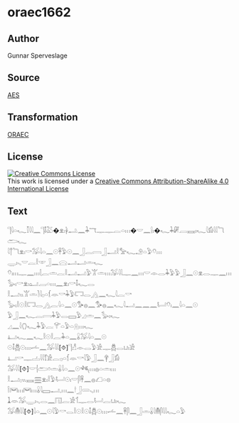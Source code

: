# oraec1662

## Author

Gunnar Sperveslage

## Source

[AES](https://github.com/simondschweitzer/aes)

## Transformation

[ORAEC](https://oraec.github.io/)

## License

<a rel="license" href="http://creativecommons.org/licenses/by-sa/4.0/"><img alt="Creative Commons License" style="border-width:0" src="https://i.creativecommons.org/l/by-sa/4.0/88x31.png" /></a><br />This work is licensed under a <a rel="license" href="http://creativecommons.org/licenses/by-sa/4.0/">Creative Commons Attribution-ShareAlike 4.0 International License</a>

## Text

𓊹𓇋𓏏𓆑𓎿𓇋𓇋𓈖𓊹𓄤𓅷�𓁷𓏤𓋀𓂢𓈖𓇓𓄓𓊃𓊃𓐛𓏏𓏥�𓎟𓈖𓍛𓏤�𓆑𓇓𓏞𓐙𓈘𓏤𓆑𓇋𓀁𓇋𓇋𓆓𓂧𓆑<br>
𓇋𓐩𓆓𓁷𓏤𓎡𓅮𓇋𓏏𓈖𓇳𓋹𓅱𓇳𓈖𓃀𓐛𓇯𓃀𓂝𓎛𓅡𓆑𓄂𓏏𓅱𓄣𓏥<br>
𓇾𓏤𓈅𓎟𓐛𓎛𓎱𓃀𓈖𓈍𓂝𓂝𓏛𓆑<br>
𓄣𓏤𓏥𓊃𓈖𓏥𓇛𓐛𓏛𓐛𓎛𓂝𓂝𓅱𓀠𓏛𓏥𓅮𓇋𓇋𓊃𓈖𓏥𓎟𓁹𓂋𓇓𓅱𓅱𓃀𓈖𓇳𓁷𓂋𓊃𓈖𓏥<br>
𓅭𓏤𓎡𓁷𓏤𓂠𓐙𓏏𓏥𓈖𓁷𓏤𓎡𓄤𓆑𓂋<br>
𓎛𓂝𓏭𓀠𓏛𓍘𓇋𓊪𓏏𓆴𓁺𓎡𓇓𓅱𓉐𓂋𓂻𓈖𓆑𓇋𓐛𓎡<br>
𓅭𓏤𓎛𓇳𓎛𓉐𓂋𓂻𓐛𓇋𓏏𓈖𓇳𓅜𓐍𓈖𓅜𓐍𓈖𓆑𓇋𓂝𓈖𓈖𓈖𓂡𓄣𓏤𓈖𓇋𓏏𓈖𓇳<br>
𓅱𓃀𓈖𓆑𓐛𓇯𓇓𓅱𓂋𓈙𓅱𓈎𓏛𓈖𓅭𓏤𓆑<br>
𓈎𓈖𓇋𓂘𓆑𓇓𓅱𓐛𓄝𓏏𓅱𓏏𓇶𓏥𓆑<br>
𓂞𓆑𓈖𓆑𓎛𓇳𓎛𓐛𓇓𓏏𓈖𓏇𓅮𓇋𓏏𓈖𓇳<br>
𓇳𓄤𓆣𓇳𓏥𓌡𓈖𓅮𓇋𓇋[⯑]𓊹𓀭𓁹𓂋𓅱𓀀𓊃𓆣𓂋𓂓𓏤𓀀<br>
𓂞𓎡𓊃𓐟𓇋𓇋𓄈𓀀𓐛𓊪𓏏𓆴𓁺𓎡𓇋𓅱𓃀𓈖𓋁𓃀𓀁<br>
𓅮𓇋𓇋[⯑]𓎟𓐪𓂧𓏌𓏛𓏇𓇋𓏏𓈖𓇳𓆈𓏥𓐍𓏏𓏛𓏥<br>
𓎛𓂝𓊪𓏭𓈘𓈗𓁷𓏤𓎛𓅱𓂡𓇳𓏤𓎟𓋴𓋹𓈖𓐍𓆎𓏏𓊖<br>
𓌉𓋞𓏥𓋞𓏥𓏇𓇋𓈙𓂝𓈒𓏥𓈖𓎗𓃀𓄲𓈅𓏥<br>
𓍞𓁺𓅮𓇾𓏤𓈅𓂋𓈖𓉔𓐛𓀀𓄊𓊃𓂋𓂡𓐛𓂓𓏤𓆑<br>
𓅮𓄟𓇋𓇋[⯑]𓇋𓏏𓈖𓇳𓇋𓅱𓎡𓂋𓎛𓇳𓎛𓇳𓄤𓆣𓇳𓏥𓌡𓈖𓋹𓋴𓈖𓃀𓏛𓏇𓇋𓄟𓋴𓇋𓇋𓆑𓏏𓅱<br>
